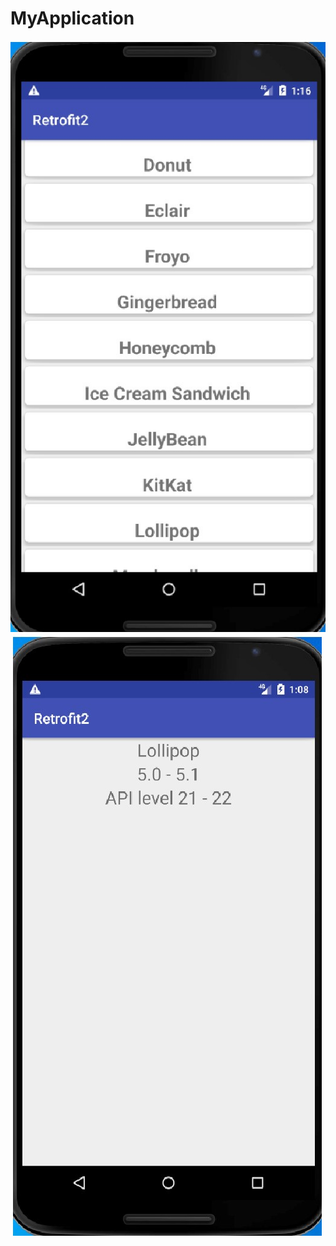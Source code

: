 # MyApplication
![screen_1](https://github.com/blackcanary23/screens/blob/master/ss1.jpg)
![screen_2](https://github.com/blackcanary23/screens/blob/master/scr2.jpg)
